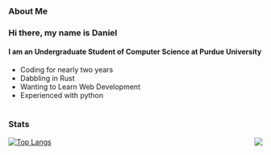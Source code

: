 ### About Me

### Hi there, my name is Daniel

#### I am an Undergraduate Student of Computer Science at Purdue University

- Coding for nearly two years
- Dabbling in Rust
- Wanting to Learn Web Development
- Experienced with python

#

### Stats

[![Top Langs](https://github-readme-stats.vercel.app/api/top-langs/?username=WhiffyMuffinz)](https://github.com/anuraghazra/github-readme-stats)
<img align='right' src="https://github-readme-stats.vercel.app/api?username=WhiffyMuffinz&show_icons=true&theme=github_dark">
